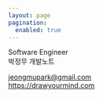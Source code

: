 ```yaml
---
layout: page
pagination:
  enabled: true
---
```


Software Engineer  
박정무 개발노트  
  
jeongmupark@gmail.com  
https://drawyourmind.com
